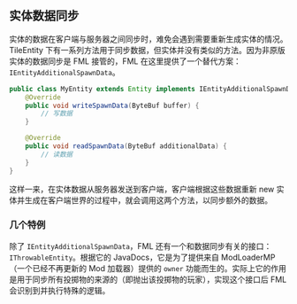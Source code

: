 ## 实体数据同步

实体的数据在客户端与服务器之间同步时，难免会遇到需要重新生成实体的情况。  
TileEntity 下有一系列方法用于同步数据，但实体并没有类似的方法。因为非原版实体的数据同步是 FML 接管的，FML 在这里提供了一个替代方案：`IEntityAdditionalSpawnData`。

```java
public class MyEntity extends Entity implements IEntityAdditionalSpawnData {
    @Override
    public void writeSpawnData(ByteBuf buffer) {
        // 写数据
    }

    @Override
    public void readSpawnData(ByteBuf additionalData) {
        // 读数据
    }
}
```

这样一来，在实体数据从服务器发送到客户端，客户端根据这些数据重新 new 实体并生成在客户端世界的过程中，就会调用这两个方法，以同步额外的数据。

### 几个特例

除了 `IEntityAdditionalSpawnData`，FML 还有一个和数据同步有关的接口：`IThrowableEntity`。根据它的 JavaDocs，它是为了提供来自 ModLoaderMP（一个已经不再更新的 Mod 加载器）提供的 `owner` 功能而生的。实际上它的作用是用于同步所有投掷物的来源的（即抛出该投掷物的玩家），实现这个接口后 FML 会识别到并执行特殊的逻辑。

